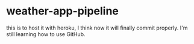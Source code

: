# weather-app-pipeline
this is to host it with heroku, I think now it will finally commit properly. I'm still learning how to use GitHub.
